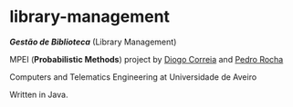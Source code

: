 # library-management
***Gestão de Biblioteca*** (Library Management)

MPEI (**Probabilistic Methods**) project by [Diogo Correia](https://github.com/digas99) and [Pedro Rocha](https://github.com/pedrorocha95057)

Computers and Telematics Engineering at Universidade de Aveiro

Written in Java.
